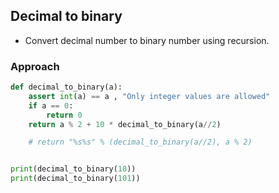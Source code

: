 

## Decimal to binary
- Convert decimal number to binary number using recursion.


### Approach
```py
def decimal_to_binary(a):
    assert int(a) == a , "Only integer values are allowed"
    if a == 0:
        return 0
    return a % 2 + 10 * decimal_to_binary(a//2)

    # return "%s%s" % (decimal_to_binary(a//2), a % 2)


print(decimal_to_binary(10))
print(decimal_to_binary(101))
```